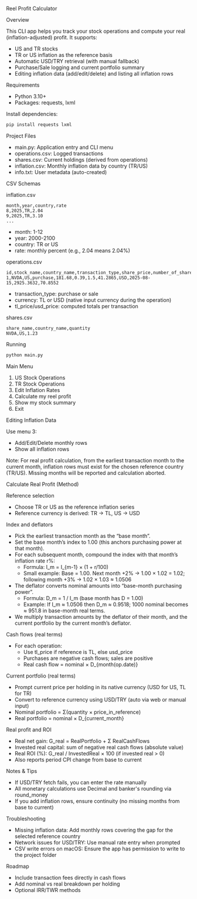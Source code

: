 Reel Profit Calculator

Overview

This CLI app helps you track your stock operations and compute your real (inflation-adjusted) profit. It supports:

- US and TR stocks
- TR or US inflation as the reference basis
- Automatic USD/TRY retrieval (with manual fallback)
- Purchase/Sale logging and current portfolio summary
- Editing inflation data (add/edit/delete) and listing all inflation rows


Requirements

- Python 3.10+
- Packages: requests, lxml

Install dependencies:

```bash
pip install requests lxml
```


Project Files

- main.py: Application entry and CLI menu
- operations.csv: Logged transactions
- shares.csv: Current holdings (derived from operations)
- inflation.csv: Monthly inflation data by country (TR/US)
- info.txt: User metadata (auto-created)


CSV Schemas

inflation.csv

```csv
month,year,country,rate
8,2025,TR,2.04
9,2025,TR,3.10
...
```

- month: 1-12
- year: 2000-2100
- country: TR or US
- rate: monthly percent (e.g., 2.04 means 2.04%)

operations.csv

```csv
id,stock_name,country_name,transaction_type,share_price,number_of_shares,transaction_fee,exchange_rate,currency,date,tl_price,usd_price
1,NVDA,US,purchase,181.68,0.39,1.5,41.2865,USD,2025-08-15,2925.3632,70.8552
```

- transaction_type: purchase or sale
- currency: TL or USD (native input currency during the operation)
- tl_price/usd_price: computed totals per transaction

shares.csv

```csv
share_name,country_name,quantity
NVDA,US,1.23
```


Running

```bash
python main.py
```

Main Menu

1. US Stock Operations
2. TR Stock Operations
3. Edit Inflation Rates
4. Calculate my reel profit
5. Show my stock summary
0. Exit


Editing Inflation Data

Use menu 3:

- Add/Edit/Delete monthly rows
- Show all inflation rows

Note: For real profit calculation, from the earliest transaction month to the current month, inflation rows must exist for the chosen reference country (TR/US). Missing months will be reported and calculation aborted.


Calculate Real Profit (Method)

Reference selection

- Choose TR or US as the reference inflation series
- Reference currency is derived: TR → TL, US → USD

Index and deflators

- Pick the earliest transaction month as the “base month”.
- Set the base month’s index to 1.00 (this anchors purchasing power at that month).
- For each subsequent month, compound the index with that month’s inflation rate r%:
  - Formula: I_m = I_{m-1} × (1 + r/100)
  - Small example: Base = 1.00. Next month +2% → 1.00 × 1.02 = 1.02; following month +3% → 1.02 × 1.03 ≈ 1.0506
- The deflator converts nominal amounts into “base-month purchasing power”.
  - Formula: D_m = 1 / I_m (base month has D = 1.00)
  - Example: If I_m ≈ 1.0506 then D_m ≈ 0.9518; 1000 nominal becomes ≈ 951.8 in base-month real terms.
- We multiply transaction amounts by the deflator of their month, and the current portfolio by the current month’s deflator.

Cash flows (real terms)

- For each operation:
  - Use tl_price if reference is TL, else usd_price
  - Purchases are negative cash flows; sales are positive
  - Real cash flow = nominal × D_{month(op.date)}

Current portfolio (real terms)

- Prompt current price per holding in its native currency (USD for US, TL for TR)
- Convert to reference currency using USD/TRY (auto via web or manual input)
- Nominal portfolio = Σ(quantity × price_in_reference)
- Real portfolio = nominal × D_{current_month}

Real profit and ROI

- Real net gain: G_real = RealPortfolio + Σ RealCashFlows
- Invested real capital: sum of negative real cash flows (absolute value)
- Real ROI (%): G_real / InvestedReal × 100 (if invested real > 0)
- Also reports period CPI change from base to current


Notes & Tips

- If USD/TRY fetch fails, you can enter the rate manually
- All monetary calculations use Decimal and banker's rounding via round_money
- If you add inflation rows, ensure continuity (no missing months from base to current)


Troubleshooting

- Missing inflation data: Add monthly rows covering the gap for the selected reference country
- Network issues for USD/TRY: Use manual rate entry when prompted
- CSV write errors on macOS: Ensure the app has permission to write to the project folder


Roadmap

- Include transaction fees directly in cash flows
- Add nominal vs real breakdown per holding
- Optional IRR/TWR methods



